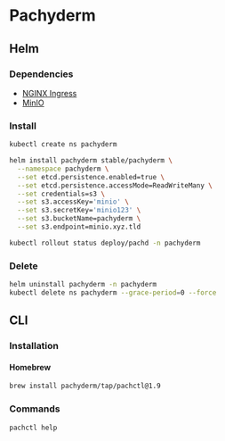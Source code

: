 # Pachyderm

## Helm

### Dependencies

- [NGINX Ingress](/nginx-ingress.md)
- [MinIO](/minio.md)

### Install

```sh
kubectl create ns pachyderm
```

```sh
helm install pachyderm stable/pachyderm \
  --namespace pachyderm \
  --set etcd.persistence.enabled=true \
  --set etcd.persistence.accessMode=ReadWriteMany \
  --set credentials=s3 \
  --set s3.accessKey='minio' \
  --set s3.secretKey='minio123' \
  --set s3.bucketName=pachyderm \
  --set s3.endpoint=minio.xyz.tld
```

```sh
kubectl rollout status deploy/pachd -n pachyderm
```

### Delete

```sh
helm uninstall pachyderm -n pachyderm
kubectl delete ns pachyderm --grace-period=0 --force
```

## CLI

### Installation

#### Homebrew

```sh
brew install pachyderm/tap/pachctl@1.9
```

### Commands

```sh
pachctl help
```

